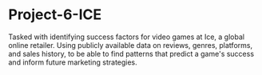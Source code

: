 # Project-6-ICE
Tasked with identifying success factors for video games at Ice, a global online retailer. Using publicly available data on reviews, genres, platforms, and sales history, to be able to find patterns that predict a game's success and inform future marketing strategies.
